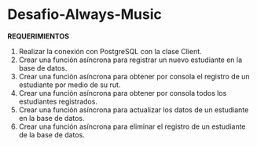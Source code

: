# Desafio-Always-Music

**REQUERIMIENTOS**

1. Realizar la conexión con PostgreSQL con la clase Client.
2. Crear una función asíncrona para registrar un nuevo estudiante en la base de datos.
3. Crear una función asíncrona para obtener por consola el registro de un estudiante por medio de su rut.
4. Crear una función asíncrona para obtener por consola todos los estudiantes registrados.
5. Crear una función asíncrona para actualizar los datos de un estudiante en la base de datos.
6. Crear una función asíncrona para eliminar el registro de un estudiante de la base de datos.
